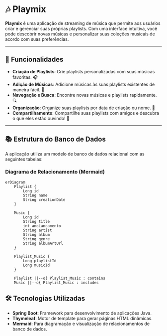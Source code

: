# 🎶 Playmix 

**Playmix** é uma aplicação de streaming de música que permite aos usuários criar e gerenciar suas próprias playlists. Com uma interface intuitiva, você pode descobrir novas músicas e personalizar suas coleções musicais de acordo com suas preferências. 

---

## 🚀 Funcionalidades

- **Criação de Playlists**: Crie playlists personalizadas com suas músicas favoritas. 🎧
- **Adição de Músicas**: Adicione músicas às suas playlists existentes de maneira fácil. 🎼
- **Navegação e Busca**: Encontre novas músicas e playlists rapidamente. 🔍
- **Organização**: Organize suas playlists por data de criação ou nome. 📅
- **Compartilhamento**: Compartilhe suas playlists com amigos e descubra o que eles estão ouvindo! 🔗

---

## 📚 Estrutura do Banco de Dados

A aplicação utiliza um modelo de banco de dados relacional com as seguintes tabelas:

### Diagrama de Relacionamento (Mermaid)

```mermaid
erDiagram
    Playlist {
        Long id
        String name
        String creationDate
    }

    Music {
        Long id
        String title
        int anoLancamento
        String artist
        String album
        String genre
        String albumArtUrl 
    }

    Playlist_Music {
        Long playlistId
        Long musicId
    }

    Playlist ||--o{ Playlist_Music : contains
    Music ||--o{ Playlist_Music : includes
```

## 🛠 Tecnologias Utilizadas

- **Spring Boot**: Framework para desenvolvimento de aplicações Java.
- **Thymeleaf**: Motor de template para gerar páginas HTML dinâmicas.
- **Mermaid**: Para diagramação e visualização de relacionamentos de banco de dados.


